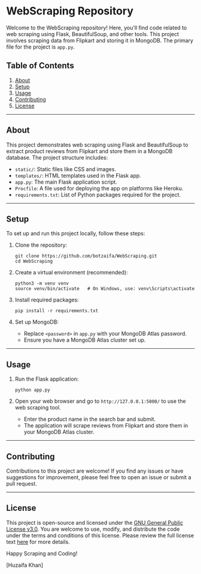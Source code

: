 # WebScraping Repository

Welcome to the WebScraping repository! Here, you'll find code related to web scraping using Flask, BeautifulSoup, and other tools. This project involves scraping data from Flipkart and storing it in MongoDB. The primary file for the project is `app.py`.

## Table of Contents

1. [About](#about)
2. [Setup](#setup)
3. [Usage](#usage)
4. [Contributing](#contributing)
5. [License](#license)

---

## About

This project demonstrates web scraping using Flask and BeautifulSoup to extract product reviews from Flipkart and store them in a MongoDB database. The project structure includes:

- `static/`: Static files like CSS and images.
- `templates/`: HTML templates used in the Flask app.
- `app.py`: The main Flask application script.
- `Procfile`: A file used for deploying the app on platforms like Heroku.
- `requirements.txt`: List of Python packages required for the project.

---

## Setup

To set up and run this project locally, follow these steps:

1. Clone the repository:
   ```
   git clone https://github.com/botzaifa/WebScraping.git
   cd WebScraping
   ```

2. Create a virtual environment (recommended):
   ```
   python3 -m venv venv
   source venv/bin/activate   # On Windows, use: venv\Scripts\activate
   ```

3. Install required packages:
   ```
   pip install -r requirements.txt
   ```

4. Set up MongoDB:
   - Replace `<password>` in `app.py` with your MongoDB Atlas password.
   - Ensure you have a MongoDB Atlas cluster set up.

---

## Usage

1. Run the Flask application:
   ```
   python app.py
   ```

2. Open your web browser and go to `http://127.0.0.1:5000/` to use the web scraping tool.
   - Enter the product name in the search bar and submit.
   - The application will scrape reviews from Flipkart and store them in your MongoDB Atlas cluster.

---

## Contributing

Contributions to this project are welcome! If you find any issues or have suggestions for improvement, please feel free to open an issue or submit a pull request.

---

## License

This project is open-source and licensed under the [GNU General Public License v3.0](LICENSE). You are welcome to use, modify, and distribute the code under the terms and conditions of this license. Please review the full license text [here](LICENSE) for more details.

Happy Scraping and Coding!

[Huzaifa Khan]
